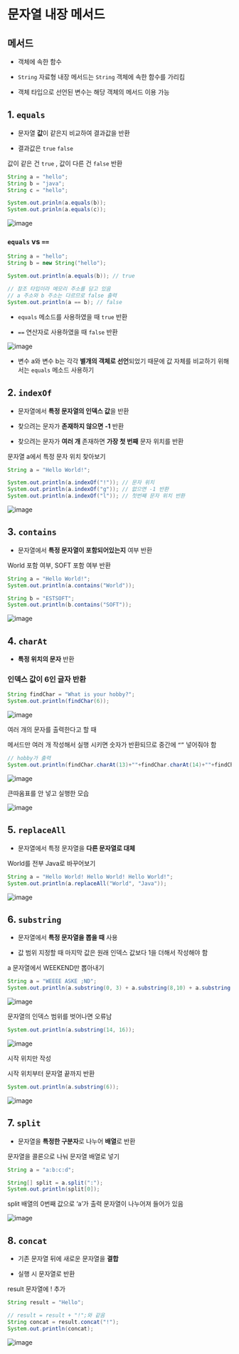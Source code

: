 # 문자열 내장 메서드
## 메서드
- 객체에 속한 함수

- `String` 자료형 내장 메서드는 `String` 객체에 속한 함수를 가리킴

- 객체 타입으로 선언된 변수는 해당 객체의 메서드 이용 가능

## 1. `equals`
- 문자열 **값**이 같은지 비교하여 결과값을 반환

- 결과값은 `true` `false`

값이 같은 건 `true` , 값이 다른 건 `false` 반환
```java
String a = "hello";
String b = "java";
String c = "hello";

System.out.prinln(a.equals(b));
System.out.prinln(a.equals(c));
```

![image](https://github.com/shdbwls66/backendJava/assets/168792230/c563497c-8772-49c7-989b-6a0945c51924)


### `equals` vs `==`

```java
String a = "hello";
String b = new String("hello");

System.out.println(a.equals(b)); // true

// 참조 타입이라 메모리 주소를 담고 있음
// a 주소와 b 주소는 다르므로 false 출력
System.out.println(a == b); // false
```

- `equals` 메소드를 사용하였을 때 `true` 반환

- `==` 연산자로 사용하였을 때 `false` 반환

![image](https://github.com/shdbwls66/backendJava/assets/168792230/52ae1674-24a0-4e32-bd05-87a9228b1d52)

- 변수 a와 변수 b는 각각 **별개의 객체로 선언**되었기 때문에 값 자체를 비교하기 위해서는 `equals` 메소드 사용하기


## 2. `indexOf`
- 문자열에서 **특정 문자열의 인덱스 값**을 반환

- 찾으려는 문자가 **존재하지 않으면** **-1** 반환

- 찾으려는 문자가 **여러 개** 존재하면 **가장 첫 번째** 문자 위치를 반환

문자열 a에서 특정 문자 위치 찾아보기
```java
String a = "Hello World!";

System.out.println(a.indexOf("!")); // 문자 위치
System.out.println(a.indexOf("g")); // 없으면 -1 반환
System.out.println(a.indexOf("l")); // 첫번째 문자 위치 반환
```

![image](https://github.com/shdbwls66/backendJava/assets/168792230/9074a9df-e4d0-4434-b5aa-501b7912a051)


## 3. `contains`
- 문자열에서 **특정 문자열이 포함되어있는지** 여부 반환

World 포함 여부, SOFT 포함 여부 반환
```java
String a = "Hello World!";
System.out.println(a.contains("World"));

String b = "ESTSOFT";
System.out.println(b.contains("SOFT"));
```

![image](https://github.com/shdbwls66/backendJava/assets/168792230/12930189-80a2-4bca-83f2-faee3bb268be)


## 4. `charAt`
- **특정 위치의 문자** 반환

### 인덱스 값이 6인 글자 반환
```java
String findChar = "What is your hobby?";
System.out.println(findChar(6));
```

![image](https://github.com/shdbwls66/backendJava/assets/168792230/6a35781f-7ac7-4116-87fd-7cc9fe7173c0)


여러 개의 문자를 출력한다고 할 때

메서드만 여러 개 작성해서 실행 시키면 숫자가 반환되므로 중간에 `“”` 넣어줘야 함 

```java
// hobby가 출력
System.out.println(findChar.charAt(13)+""+findChar.charAt(14)+""+findChar.charAt(15)+""+findChar.charAt(16)+""+findChar.charAt(17));
```

![image](https://github.com/shdbwls66/backendJava/assets/168792230/86efb260-d63c-4bd8-aa72-9a7d39b8fb01)

큰따옴표를 안 넣고 실행한 모습

![image](https://github.com/shdbwls66/backendJava/assets/168792230/7bc9b328-4b1a-4703-a7ac-1b5cc6afaf08)


## 5. `replaceAll`
- 문자열에서 특정 문자열을 **다른 문자열로 대체**

World를 전부 Java로 바꾸어보기
```java
String a = "Hello World! Hello World! Hello World!";
System.out.println(a.replaceAll("World", "Java"));
```

![image](https://github.com/shdbwls66/backendJava/assets/168792230/f8209ac5-f88a-4a84-a4ba-f4241516c553)


## 6. `substring`
- 문자열에서 **특정 문자열을 뽑을 때** 사용

- 값 범위 지정할 때 마지막 값은 원래 인덱스 값보다 1을 더해서 작성해야 함

a 문자열에서 WEEKEND만 뽑아내기
```java
String a = "WEEEE ASKE ;ND";
System.out.println(a.substring(0, 3) + a.substring(8,10) + a.substring(12,14));
```

![image](https://github.com/shdbwls66/backendJava/assets/168792230/ca27f0c8-aa65-4868-9ca9-13e6402185e3)


문자열의 인덱스 범위를 벗어나면 오류남
```java
System.out.println(a.substring(14, 16));
```

![image](https://github.com/shdbwls66/backendJava/assets/168792230/e93de3a5-102e-4179-9ab9-ffba0c79cd8a)


시작 위치만 작성

시작 위치부터 문자열 끝까지 반환

```java
System.out.println(a.substring(6));
```

![image](https://github.com/shdbwls66/backendJava/assets/168792230/3a059a6f-ed19-4c30-8f48-efc51929ba12)


## 7. `split`
- 문자열을 **특정한 구분자**로 나누어 **배열**로 반환

문자열을 콜론으로 나눠 문자열 배열로 넣기
```java
String a = "a:b:c:d";

String[] split = a.split(":");
System.out.println(split[0]);
```

split 배열의 0번째 값으로 ‘a’가 출력
문자열이 나누어져 들어가 있음

![image](https://github.com/shdbwls66/backendJava/assets/168792230/6cae8e4e-3a04-4907-9e4a-25052d33dfb7)


## 8. `concat`
- 기존 문자열 뒤에 새로운 문자열을 **결합**

- 실행 시 문자열로 반환

result 문자열에 ! 추가
```java
String result = "Hello";

// result = result + "!";와 같음
String concat = result.concat("!");
System.out.println(concat);
```

![image](https://github.com/shdbwls66/backendJava/assets/168792230/f7df148d-2871-4c08-b112-93391ca34ee4)